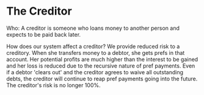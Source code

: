 # The Creditor

Who: A creditor is someone who loans money to another person and expects to be paid back later.

How does our system affect a creditor?  We provide reduced risk to a creditory.  When she transfers money to a debtor, she gets prefs in that account.  Her potential profits are much higher than the interest to be gained and her loss is reduced due to the recursive nature of pref payments.  Even if a debtor 'clears out' and the creditor agrees to waive all outstanding debts, the creditor will continue to reap pref payments going into the future. The creditor's risk is no longer 100%.



